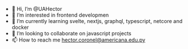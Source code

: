 - 👋 Hi, I’m @UAHector
- 👀 I’m interested in frontend developmen
- 🌱 I’m currently learning svelte, nextjs, graphql, typescript, netcore and docker
- 💞️ I’m looking to collaborate on javascript projects
- 📫 How to reach me hector.coronel@americana.edu.py

<!---
UAHector/UAHector is a ✨ special ✨ repository because its `README.md` (this file) appears on your GitHub profile.
You can click the Preview link to take a look at your changes.
--->

